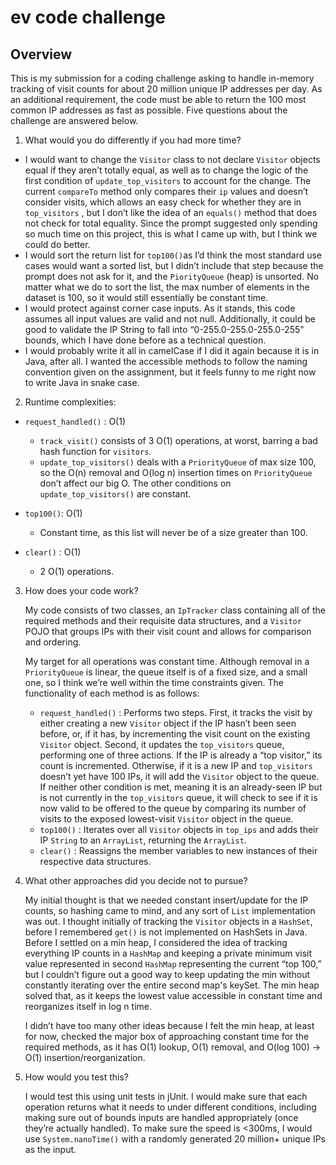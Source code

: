 # ev code challenge
## Overview
This is my submission for a coding challenge asking to handle in-memory tracking of visit counts for about 20 million unique IP addresses per day. As an additional requirement, the code must be able to return the 100 most common IP addresses as fast as possible. Five questions about the challenge are answered below.

1) What would you do differently if you had more time?

- I would want to change the `Visitor` class to not declare `Visitor` objects equal if they aren’t totally equal, as well as to change the logic of the first condition of `update_top_visitors` to account for the change. The current `compareTo` method only compares their `ip` values and doesn’t consider visits, which allows an easy check for whether they are in `top_visitors` , but I don’t like the idea of an `equals()` method that does not check for total equality. Since the prompt suggested only spending so much time on this project, this is what I came up with, but I think we could do better.
- I would sort the return list for `top100()`as I’d think the most standard use cases would want a sorted list, but I didn’t include that step because the prompt does not ask for it, and the `PiorityQueue` (heap) is unsorted. No matter what we do to sort the list, the max number of elements in the dataset is 100, so it would still essentially be constant time.
- I would protect against corner case inputs. As it stands, this code assumes all input values are valid and not null. Additionally, it could be good to validate the IP String to fall into “0-255.0-255.0-255.0-255” bounds, which I have done before as a technical question.
- I would probably write it all in camelCase if I did it again because it is in Java, after all. I wanted the accessible methods to follow the naming convention given on the assignment, but it feels funny to me right now to write Java in snake case.

2) Runtime complexities:

- `request_handled()` : O(1)

	- `track_visit()` consists of 3 O(1) operations, at worst, barring a bad hash function for `visitors`.
	- `update_top_visitors()` deals with a `PriorityQueue` of max size 100, so the O(n) removal and O(log n) insertion times on `PriorityQueue` don’t affect our big O. The other conditions on `update_top_visitors()` are constant.

- `top100()`: O(1) 

	- Constant time, as this list will never be of a size greater than 100.

- `clear()` : O(1)

	- 2 O(1) operations.

3) How does your code work?

	My code consists of two classes, an `IpTracker` class containing all of the required methods and their requisite data structures, and a `Visitor` POJO that groups IPs with their visit count and allows for comparison and ordering. 

	My target for all operations was constant time. Although removal in a `PriorityQueue` is linear, the queue itself is of a fixed size, and a small one, so I think we’re well within the time constraints given. The functionality of each method is as follows:

	- `request_handled()` : Performs two steps. First, it tracks the visit by either creating a new `Visitor` object if the IP hasn’t been seen before, or, if it has, by incrementing the visit count on the existing `Visitor` object. Second, it updates the `top_visitors` queue, performing one of three actions. If the IP is already a “top visitor,” its count is incremented. Otherwise, if it is a new IP and `top_visitors` doesn’t yet have 100 IPs, it will add the `Visitor` object to the queue. If neither other condition is met, meaning it is an already-seen IP but is not currently in the `top_visitors` queue, it will check to see if it is now valid to be offered to the queue by comparing its number of visits to the exposed lowest-visit `Visitor` object in the queue.
	- `top100()` : Iterates over all `Visitor` objects in `top_ips` and adds their IP `String` to an `ArrayList`, returning the `ArrayList`.
	- `clear()` : Reassigns the member variables to new instances of their respective data structures.

4) What other approaches did you decide not to pursue?
	
	My initial thought is that we needed constant insert/update for the IP counts, so hashing came to mind, and any sort of `List` implementation was out. I thought initially of tracking the `Visitor` objects in a `HashSet`, before I remembered `get()` is not implemented on HashSets in Java. Before I settled on a min heap, I considered the idea of tracking everything IP counts in a `HashMap` and keeping a private minimum visit value represented in second `HashMap` representing the current “top 100,” but I couldn’t figure out a good way to keep updating the min without constantly iterating over the entire second map's keySet. The min heap solved that, as it keeps the lowest value accessible in constant time and reorganizes itself in log n time. 
	
	I didn’t have too many other ideas because I felt the min heap, at least for now, checked the major box of approaching constant time for the required methods, as it has O(1) lookup, O(1) removal, and O(log 100) → O(1) insertion/reorganization.

5) How would you test this?
	
	I would test this using unit tests in jUnit. I would make sure that each operation returns what it needs to under different conditions, including making sure out of bounds inputs are handled appropriately (once they’re actually handled). To make sure the speed is <300ms, I would use `System.nanoTime()` with a randomly generated 20 million+ unique IPs as the input.